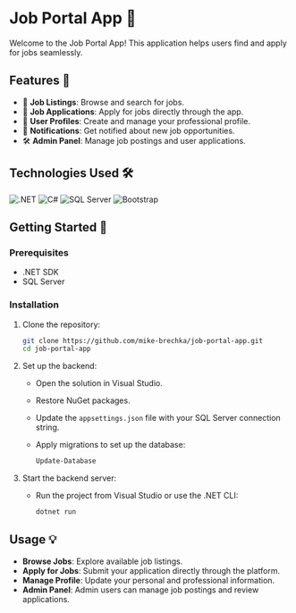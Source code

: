 # Job Portal App 🚀

Welcome to the Job Portal App! This application helps users find and apply for jobs seamlessly.

## Features 🌟

- 📝 **Job Listings**: Browse and search for jobs.
- 💼 **Job Applications**: Apply for jobs directly through the app.
- 👤 **User Profiles**: Create and manage your professional profile.
- 🔔 **Notifications**: Get notified about new job opportunities.
- 🛠️ **Admin Panel**: Manage job postings and user applications.

## Technologies Used 🛠️

![.NET](https://img.shields.io/badge/.NET-512BD4?logo=.net&logoColor=white)
![C#](https://img.shields.io/badge/C%23-239120?logo=c-sharp&logoColor=white)
![SQL Server](https://img.shields.io/badge/SQL%20Server-CC2927?logo=microsoft-sql-server&logoColor=white)
![Bootstrap](https://img.shields.io/badge/Bootstrap-563D7C?logo=bootstrap&logoColor=white)

## Getting Started 🚀

### Prerequisites

- .NET SDK
- SQL Server

### Installation

1. Clone the repository:

    ```bash
    git clone https://github.com/mike-brechka/job-portal-app.git
    cd job-portal-app
    ```

2. Set up the backend:

    - Open the solution in Visual Studio.
    - Restore NuGet packages.
    - Update the `appsettings.json` file with your SQL Server connection string.
    - Apply migrations to set up the database:

      ```bash
      Update-Database
      ```

3. Start the backend server:

    - Run the project from Visual Studio or use the .NET CLI:

      ```bash
      dotnet run
      ```

## Usage 💡

- **Browse Jobs**: Explore available job listings.
- **Apply for Jobs**: Submit your application directly through the platform.
- **Manage Profile**: Update your personal and professional information.
- **Admin Panel**: Admin users can manage job postings and review applications.
